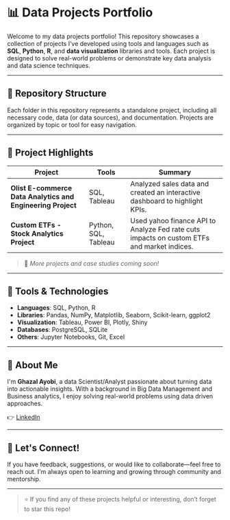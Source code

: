 # 📊 Data Projects Portfolio

Welcome to my data projects portfolio! This repository showcases a collection of projects I’ve developed using tools and languages such as **SQL**, **Python**, **R**, and **data visualization** libraries and tools. Each project is designed to solve real-world problems or demonstrate key data analysis and data science techniques.

---

## 📁 Repository Structure

Each folder in this repository represents a standalone project, including all necessary code, data (or data sources), and documentation. Projects are organized by topic or tool for easy navigation.


---

## 📌 Project Highlights

| Project | Tools | Summary |
|--------|-------|---------|
| **Olist E-commerce Data Analytics and Engineering Project** | SQL, Tableau | Analyzed sales data and created an interactive dashboard to highlight KPIs. |
| **Custom ETFs - Stock Analytics Project** | Python, SQL, Tableau | Used yahoo finance API to Analyze Fed rate cuts impacts on custom ETFs and market indices. |

> 🔎 *More projects and case studies coming soon!*

---

## 🧰 Tools & Technologies

- **Languages**: SQL, Python, R  
- **Libraries**: Pandas, NumPy, Matplotlib, Seaborn, Scikit-learn, ggplot2  
- **Visualization**: Tableau, Power BI, Plotly, Shiny  
- **Databases**: PostgreSQL, SQLite  
- **Others**: Jupyter Notebooks, Git, Excel

---

## 🧠 About Me

I'm **Ghazal Ayobi**, a data Scientist/Analyst passionate about turning data into actionable insights. With a background in Big Data Management and Business analytics, I enjoy solving real-world problems using data driven approaches.

👉 [LinkedIn](https://www.linkedin.com/in/ghazal-ayobi/)  

---

## 🚀 Let's Connect!

If you have feedback, suggestions, or would like to collaborate—feel free to reach out. I'm always open to learning and growing through community and mentorship.

---

> ⭐ If you find any of these projects helpful or interesting, don’t forget to star this repo!
